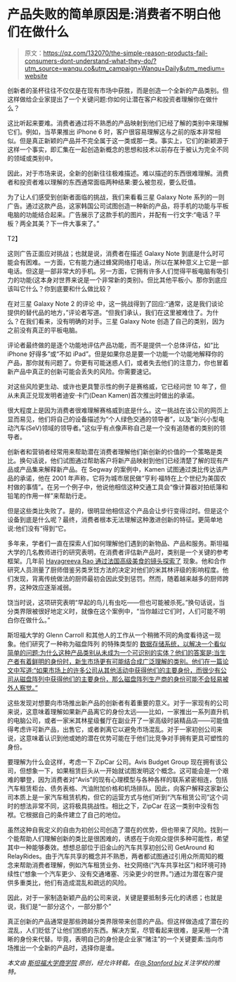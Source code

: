 # 产品失败的简单原因是:消费者不明白他们在做什么

> 原文：<https://qz.com/132070/the-simple-reason-products-fail-consumers-dont-understand-what-they-do/?utm_source=wanqu.co&utm_campaign=Wanqu+Daily&utm_medium=website>

创新者的圣杯往往不仅仅是在现有市场中获胜，而是创造一个全新的产品类别。但这样做给企业家提出了一个关键问题:你如何让潜在客户和投资者理解你在做什么？

这比听起来要难。消费者通过将不熟悉的产品映射到他们已经了解的类别中来理解它们。例如，当苹果推出 iPhone 6 时，客户很容易理解这与之前的版本非常相似。但是真正新颖的产品并不完全属于这一类或那一类。事实上，它们的新颖源于这样一个事实，即汇集在一起创造新概念的思想和技术以前存在于被认为完全不同的领域或类别中。

因此，对于市场来说，全新的创新往往极难描述。难以描述的东西很难理解。消费者和投资者难以理解的东西通常面临两种结果:要么被忽视，要么贬值。

为了让人们感受到创新者面临的挑战，我们来看看三星 Galaxy Note 系列的一则广告。通过这款产品，这家韩国公司试图创造一种新的产品，将手机的功能与平板电脑的功能结合起来。广告展示了这款手机的图片，并配有一行文字:“电话？平板？两全其美？下一件大事来了。”

T2】

这则广告正面应对挑战；也就是说，消费者在描述 Galaxy Note 到底是什么时可能会有困难。一方面，它有能力通过蜂窝网络打电话，所以在某种意义上它是一部电话。但这是一部非常大的手机。另一方面，它拥有许多人们觉得平板电脑有吸引力的功能(这本身对世界来说是一个非常新的类别)。但比其他平板小。那你到底应该叫它什么？你到底要和什么做比较？

在对三星 Galaxy Note 2 的评论 中，这一挑战得到了回应:“通常，这是我们谈论提供的替代品的地方，”评论者写道。“但我们承认，我们在这里被难住了。为什么？在我们看来，没有明确的对手。三星 Galaxy Note 创造了自己的类别，因为之前没有真正的平板电脑。

评论者最终做的是逐个功能地评估产品功能，而不是提供一个总体评估，如“比 iPhone 好得多”或“不如 iPad”。但是如果你总是要一个功能一个功能地解释你的产品，那你就有问题了。你更有可能迷惑人们，或者失去他们的注意力，你也冒着新产品中真正的创新可能会丢失的风险。你需要速记。

对这些风险更生动、或许也更具警示性的例子是赛格威，它已经问世 10 年了，但从未真正兑现发明者迪安·卡门(Dean Kamen)首次推出时做出的承诺。

很大程度上是因为消费者很难理解赛格威到底是什么。这一挑战在该公司的网页上显而易见，他们将自己的设备描述为“个人绿色交通的领导者”，以及“新兴小型电动汽车(SeV)领域的领导者。”这似乎有点像声称自己是一个没有追随者的类别的领导者。

创新者和营销者经常用来帮助潜在消费者理解他们新创新的价值的一个策略是类比。换句话说，他们试图通过帮助客户将新产品映射到他们已经清楚了解的现有产品或产品集来解释新产品。在 Segway 的案例中，Kamen 试图通过类比传达该产品的承诺，他在 2001 年声称，它将为城市居民做“亨利·福特在上个世纪为美国农村做的事情”。在另一个例子中，他说他相信这种交通工具会“像计算器对拍纸簿和铅笔的作用一样”来帮助行走。

但是这些类比失败了。是的，很明显他相信这个产品会让步行变得过时。但是这个设备到底是什么呢？最终，消费者根本无法理解这种激进创新的特征。更简单地说:他们没有“得到”它。

多年来，学者们一直在探索人们如何理解他们遇到的新物品、产品和服务。斯坦福大学的几名教师进行的研究表明，在消费者评估新产品时，类别是一个关键的参考框架。几年前 [Hayagreeva Rao 通过法国高级美食的镜头探索了](http://www.jstor.org/stable/4145402) 现象。他和合作研究人员测量了厨师借鉴另类烹饪方法的决定对他们的米其林评级的影响程度。他们发现，背离传统做法的厨师最初会因此受到惩罚。然而，随着越来越多的厨师跨界，这种效应逐渐减弱。

饶当时说，这项研究表明“早起的鸟儿有虫吃——但也可能被杀死。”换句话说，当分类界限被很好地定义时，就像在这个案例中，“当你越过它们时，人们可能不明白你在做什么。”

斯坦福大学的 Glenn Carroll 和其他人的工作从一个稍微不同的角度看待这一现象。他们研究了一种称为磁盘阵列 的特殊类型的 [数据存储系统，以解决一个看似简单的问题:为什么这种产品类别从未成为一个可识别的实体？他们的答案是:当生产者有着鲜明的身份时，新生市场更有可能结合成广泛理解的类别。他们在一篇论文中写道:“如果市场上的许多公司从其他活动中获得他们的主要身份，而很少有公司从磁盘阵列中获得他们的主要身份，那么磁盘阵列生产商的身份可能不会轻易被外人察觉。”](http://www.jstor.org/stable/3556619)

这些发现对想要向市场推出新产品的创新者有着重要的意义。对于一家现有的公司来说，这意味着理解如果新产品离它的身份太远——比如，一家推出一系列直升机的电脑公司，或者一家米其林星级餐厅在副业开了一家高级时装精品店——可能值得考虑许可新产品，出售它，或者剥离它以避免市场混乱。对于一家初创公司来说，这意味着认识到他或她的潜在优势可能在于他们比竞争对手拥有更具可塑性的身份。

要理解为什么会这样，考虑一下 ZipCar 公司。Avis Budget Group 现在拥有该公司，但想象一下，如果租赁巨头从一开始就试图发明这个概念。这可能会是一个艰难的攀登，因为消费者对“Avis”的现有心理模型与各种各样的联系紧密相连，包括汽车租赁柜台、债务表格、汽油附加价格和机场排队。因此，向客户解释这家新公司本质上是一家汽车租赁机构，但它的运营方式与他们听到“汽车租赁公司”这个词时的想法非常不同，这将极具挑战性。相比之下，ZipCar 在这一类别中没有包袱。它根据自己的条件建立了自己的地位。

虽然这种自我定义的自由为初创公司创造了潜在的优势，但也带来了风险。找到一个能帮助人们理解创新的类比是很困难的，诱惑在于向观众提供多种可能性，希望其中一种能够奏效。想想总部位于旧金山的汽车共享初创公司 GetAround 和 RelayRides。由于汽车共享的概念并不熟悉，两者都试图通过引用众所周知的概念来帮助消费者理解，例如汽车租赁业务、社交网络(“汽车共享社区”)和环境可持续性(“想象一个汽车更少、没有交通堵塞、污染更少的世界。”)通过为潜在客户提供多重类比，他们有造成混乱和疏远的风险。

因此，对于一家制造新颖产品的公司来说，关键是要抵制多元化的诱惑；也就是说，我们是“一部分这个，一部分那个”

真正创新的产品通常是那些跨越分类界限带来创意的产品。但这样做造成了潜在的混乱，人们贬低了让他们困惑的东西。解决方案，尽管看起来很难，是采用一个清晰的身份来代替。毕竟，表明自己的身份是企业家“赌注”的一个关键要素:当向市场推出一个全新的产品时，选择你是谁。

*本文由* [*斯坦福大学商学院*](http://www.gsb.stanford.edu/) *原创，经允许转载。在*[*@ Stanford biz*](https://twitter.com/StanfordBiz)*关注学校的推特。*